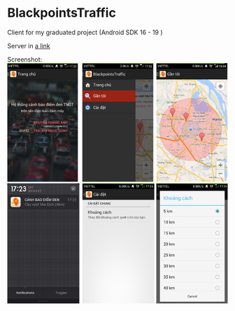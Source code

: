 BlackpointsTraffic
==================

Client for my graduated project (Android SDK 16 - 19 )

Server in [a link](https://github.com/hoangkianh/BlackpointsTrafficServer)

Screenshot:
![BlackpointsTraffic Android](https://raw.githubusercontent.com/hoangkianh/BlackpointsTraffic/master/screenshot.png "Screenshot")

